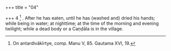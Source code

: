 +++
title = "04"

+++
4 [^3] . After he has eaten, until he has (washed and) dried his hands; while being in water; at nighttime; at the time of the morning and evening twilight; while a dead body or a Caṇḍāla is in the village.


[^3]:  On antardivākīrtye, comp. Manu V, 85. Gautama XVI, 19.


